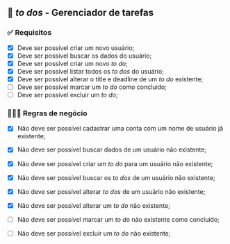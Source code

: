 ## 📃 *to dos* - Gerenciador de tarefas

###  ✅ Requisitos

- [x] Deve ser possível criar um novo usuário;
- [x] Deve ser possível buscar os dados do usuário;
- [x] Deve ser possível criar um novo *to do*;
- [x] Deve ser possível listar todos os *to dos* do usuário;
- [x] Deve ser possível alterar o title e deadline de um *to do* existente;
- [ ] Deve ser possível marcar um *to do* como concluído;
- [ ] Deve ser possível excluir um *to do*;

### 👩🏽‍💼 Regras de negócio

- [x] Não deve ser possível cadastrar uma conta com um nome de usuário já existente;
- [x] Não deve ser possível buscar dados de um usuário não existente;
- [x] Não deve ser possível criar um *to do* para um usuário não existente;
- [x] Não deve ser possível buscar os *to dos* de um usuário não existente;
- [x] Não deve ser possível alterar *to dos* de um usuário não existente;
- [x] Não deve ser possível alterar um *to do* não existente; 
- [ ] Não deve ser possível marcar um *to do* não existente como concluído;
- [ ] Não deve ser possível excluir um *to do* não existente;

